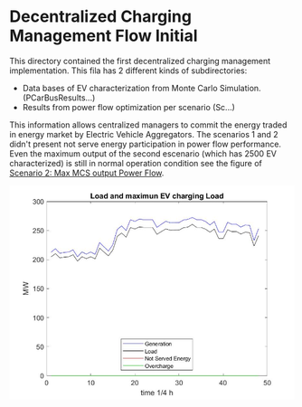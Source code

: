 # Decentralized Charging Management Flow Initial

This directory contained the first  decentralized  charging management implementation. This fila has 2 different kinds of subdirectories:

* Data bases of EV characterization from Monte Carlo Simulation. (PCarBusResults...)
* Results from power flow optimization per scenario (Sc...)

This information allows centralized managers to commit the energy traded in energy market by Electric Vehicle Aggregators. The scenarios 1 and 2 didn't present not serve energy participation in power flow performance. Even the maximum output of the second escenario (which has 2500 EV characterized) is still in normal operation condition see the figure of [Scenario 2: Max MCS output Power Flow](https://github.com/cwvillanuevam/Paper-Operative-Analysis-of-EVCCM-C-D-coordination-/blob/main/DB/DCM%20Ini/Sc2/IEEE%2014validacion/IEEE%2014validacionPSF4.jpg?raw=true).

![Scenario 2: Max MCS output Power Flow](https://github.com/cwvillanuevam/Paper-Operative-Analysis-of-EVCCM-C-D-coordination-/blob/main/DB/DCM%20Ini/Sc2/IEEE%2014validacion/IEEE%2014validacionPSF4.jpg?raw=true)
